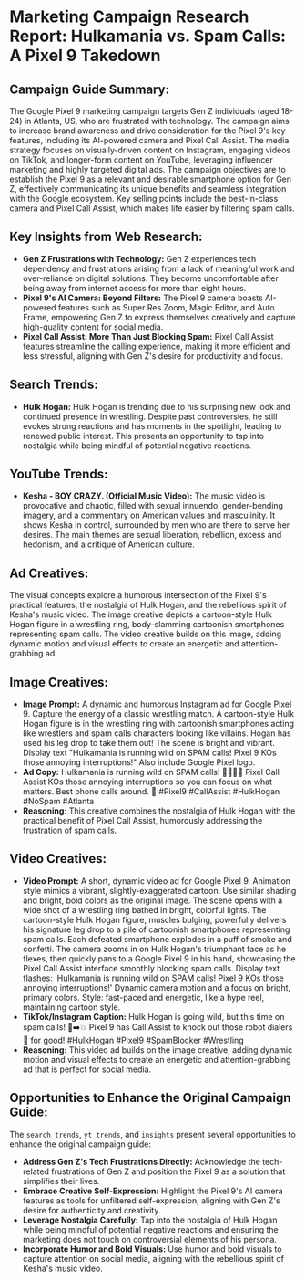 # Marketing Campaign Research Report: Hulkamania vs. Spam Calls: A Pixel 9 Takedown

## Campaign Guide Summary:
The Google Pixel 9 marketing campaign targets Gen Z individuals (aged 18-24) in Atlanta, US, who are frustrated with technology. The campaign aims to increase brand awareness and drive consideration for the Pixel 9's key features, including its AI-powered camera and Pixel Call Assist. The media strategy focuses on visually-driven content on Instagram, engaging videos on TikTok, and longer-form content on YouTube, leveraging influencer marketing and highly targeted digital ads. The campaign objectives are to establish the Pixel 9 as a relevant and desirable smartphone option for Gen Z, effectively communicating its unique benefits and seamless integration with the Google ecosystem. Key selling points include the best-in-class camera and Pixel Call Assist, which makes life easier by filtering spam calls.

## Key Insights from Web Research:
*   **Gen Z Frustrations with Technology:** Gen Z experiences tech dependency and frustrations arising from a lack of meaningful work and over-reliance on digital solutions. They become uncomfortable after being away from internet access for more than eight hours.
*   **Pixel 9's AI Camera: Beyond Filters:** The Pixel 9 camera boasts AI-powered features such as Super Res Zoom, Magic Editor, and Auto Frame, empowering Gen Z to express themselves creatively and capture high-quality content for social media.
*   **Pixel Call Assist: More Than Just Blocking Spam:** Pixel Call Assist features streamline the calling experience, making it more efficient and less stressful, aligning with Gen Z's desire for productivity and focus.

## Search Trends:
*   **Hulk Hogan:** Hulk Hogan is trending due to his surprising new look and continued presence in wrestling. Despite past controversies, he still evokes strong reactions and has moments in the spotlight, leading to renewed public interest. This presents an opportunity to tap into nostalgia while being mindful of potential negative reactions.

## YouTube Trends:
*   **Kesha - BOY CRAZY. (Official Music Video):** The music video is provocative and chaotic, filled with sexual innuendo, gender-bending imagery, and a commentary on American values and masculinity. It shows Kesha in control, surrounded by men who are there to serve her desires. The main themes are sexual liberation, rebellion, excess and hedonism, and a critique of American culture.

## Ad Creatives:
The visual concepts explore a humorous intersection of the Pixel 9's practical features, the nostalgia of Hulk Hogan, and the rebellious spirit of Kesha's music video. The image creative depicts a cartoon-style Hulk Hogan figure in a wrestling ring, body-slamming cartoonish smartphones representing spam calls. The video creative builds on this image, adding dynamic motion and visual effects to create an energetic and attention-grabbing ad.

## Image Creatives:
*   **Image Prompt:** A dynamic and humorous Instagram ad for Google Pixel 9. Capture the energy of a classic wrestling match. A cartoon-style Hulk Hogan figure is in the wrestling ring with cartoonish smartphones acting like wrestlers and spam calls characters looking like villains. Hogan has used his leg drop to take them out! The scene is bright and vibrant. Display text "Hulkamania is running wild on SPAM calls! Pixel 9 KOs those annoying interruptions!" Also include Google Pixel logo.
*   **Ad Copy:** Hulkamania is running wild on SPAM calls! 🤼‍♂️🙅‍♂️ Pixel Call Assist KOs those annoying interruptions so you can focus on what matters. Best phone calls around. 💪 #Pixel9 #CallAssist #HulkHogan #NoSpam #Atlanta
*   **Reasoning:** This creative combines the nostalgia of Hulk Hogan with the practical benefit of Pixel Call Assist, humorously addressing the frustration of spam calls.

## Video Creatives:
*   **Video Prompt:** A short, dynamic video ad for Google Pixel 9. Animation style mimics a vibrant, slightly-exaggerated cartoon. Use similar shading and bright, bold colors as the original image. The scene opens with a wide shot of a wrestling ring bathed in bright, colorful lights. The cartoon-style Hulk Hogan figure, muscles bulging, powerfully delivers his signature leg drop to a pile of cartoonish smartphones representing spam calls. Each defeated smartphone explodes in a puff of smoke and confetti. The camera zooms in on Hulk Hogan's triumphant face as he flexes, then quickly pans to a Google Pixel 9 in his hand, showcasing the Pixel Call Assist interface smoothly blocking spam calls. Display text flashes: 'Hulkamania is running wild on SPAM calls! Pixel 9 KOs those annoying interruptions!' Dynamic camera motion and a focus on bright, primary colors. Style: fast-paced and energetic, like a hype reel, maintaining cartoon style.
*   **TikTok/Instagram Caption:** Hulk Hogan is going wild, but this time on spam calls! 🤖➡️💥 Pixel 9 has Call Assist to knock out those robot dialers 🤖 for good! #HulkHogan #Pixel9 #SpamBlocker #Wrestling
*   **Reasoning:** This video ad builds on the image creative, adding dynamic motion and visual effects to create an energetic and attention-grabbing ad that is perfect for social media.

## Opportunities to Enhance the Original Campaign Guide:
The `search_trends`, `yt_trends`, and `insights` present several opportunities to enhance the original campaign guide:

*   **Address Gen Z's Tech Frustrations Directly:** Acknowledge the tech-related frustrations of Gen Z and position the Pixel 9 as a solution that simplifies their lives.
*   **Embrace Creative Self-Expression:** Highlight the Pixel 9's AI camera features as tools for unfiltered self-expression, aligning with Gen Z's desire for authenticity and creativity.
*   **Leverage Nostalgia Carefully:** Tap into the nostalgia of Hulk Hogan while being mindful of potential negative reactions and ensuring the marketing does not touch on controversial elements of his persona.
*   **Incorporate Humor and Bold Visuals:** Use humor and bold visuals to capture attention on social media, aligning with the rebellious spirit of Kesha's music video.